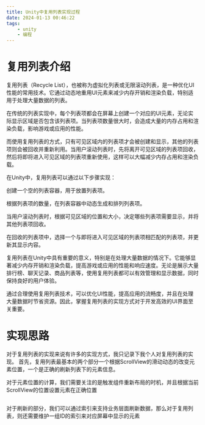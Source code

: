 ```yaml
---
title: Unity中复用列表实现过程
date: 2024-01-13 00:46:22
tags:
    - unity
    - 编程
---
```

# 复用列表介绍
复用列表（Recycle List），也被称为虚拟化列表或无限滚动列表，是一种优化UI性能的常用技术。它通过动态地重用UI元素来减少内存开销和渲染负载，特别适用于处理大量数据的列表。

在传统的列表实现中，每个列表项都会在屏幕上创建一个对应的UI元素，无论实际显示区域是否包含该列表项。当列表项数量很大时，会造成大量的内存占用和渲染负载，影响游戏或应用的性能。

而使用复用列表的方式，只有可见区域内的列表项才会被创建和显示，其他的列表项则会被回收并重新利用。当用户滚动列表时，先将离开可见区域的列表项回收，然后将即将进入可见区域的列表项重新使用，这样可以大幅减少内存占用和渲染负载。

在Unity中，复用列表可以通过以下步骤实现：

创建一个空的列表容器，用于放置列表项。

根据列表项的数量，在列表容器中动态生成和排列列表项。

当用户滚动列表时，根据可见区域的位置和大小，决定哪些列表项需要显示，并将其他列表项回收。

在回收的列表项中，选择一个与即将进入可见区域的列表项相匹配的列表项，并更新其显示内容。

复用列表在Unity中具有重要的意义，特别是在处理大量数据的情况下。它能够显著减少内存开销和渲染负载，提高游戏或应用的性能和响应速度。无论是展示大量排行榜、聊天记录、商品列表等，使用复用列表都可以有效管理和显示数据，同时保持良好的用户体验。

通过合理使用复用列表技术，可以优化UI性能，提高应用的流畅度，并且在处理大量数据时节省资源。因此，掌握复用列表的实现方式对于开发高效的UI界面至关重要。

# 实现思路
对于复用列表的实现来说有许多的实现方式，我只记录下我个人对复用列表的实现。
首先，复用列表最基本的两个部分一个根据ScrollView的滑动动态的改变元素位置，一个是正确的刷新列表下的元素信息。

对于元素位置的计算，我们需要关注的是触发组件重新布局的时机，并且根据当前ScrollView的位置设置元素在正确位置

~~~
~~~

对于刷新的部分，我们可以通过索引来支持业务层面刷新数据，那么对于复用列表，则还需要维护一组ID的索引来对应屏幕中显示的元素
~~~
~~~